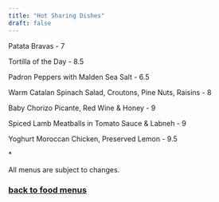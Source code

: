 ```yaml
---
title: "Hot Sharing Dishes"
draft: false
---
```

<!-- Hot Sharing Dishes tile -->
<div class="tile food-menu-tile">
  <p>Patata Bravas - 7</p>
  <p>Tortilla of the Day - 8.5</p>
  <p>Padron Peppers with Malden Sea Salt - 6.5</p>
  <p>Warm Catalan Spinach Salad, Croutons, Pine Nuts, Raisins - 8</p>
  <p>Baby Chorizo Picante, Red Wine & Honey - 9</p>
  <p>Spiced Lamb Meatballs in Tomato Sauce & Labneh - 9</p>
  <p>Yoghurt Moroccan Chicken, Preserved Lemon - 9.5</p>
  <p>*</p>
  <p>All menus are subject to changes.</p>
  <a href="/food-menus"><h3>back to food menus</h3></a>
</div>
